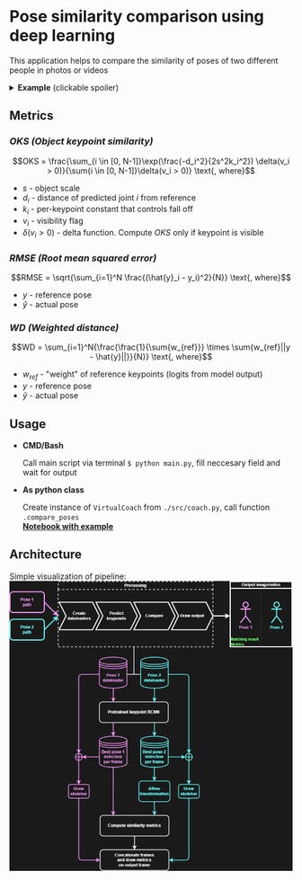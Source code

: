 # Pose similarity comparison using deep learning
This application helps to compare the similarity of poses of two different people in photos or videos

<details>
  <summary><b>Example</b> (clickable spoiler)</summary>
  
  * Image  
    ![](examples/images/img_comparison.png)
  
  * Video  
    ![](examples/images/video_gif_comparison.gif)
  
</details>

## Metrics
### <i>OKS (Object keypoint similarity)</i>

$$OKS = \frac{\sum_{i \in [0, N-1]}\exp(\frac{-d_i^2}{2s^2k_i^2}) \delta(v_i > 0)}{\sum{i \in [0, N-1]}\delta(v_i > 0)} \text{, where}$$

* $s$ - object scale  
* $d_i$ - distance of predicted joint $i$ from reference  
* $k_i$ - per-keypoint constant that controls fall off  
* $v_i$ - visibility flag  
* $\delta(v_i > 0)$ - delta function. Compute *OKS* only if keypoint is visible
  
### <i>RMSE (Root mean squared error)</i>

$$RMSE = \sqrt{\sum_{i=1}^N \frac{(\hat{y}_i - y_i)^2}{N}} \text{, where}$$

* $y$ - reference pose  
* $\hat{y}$ - actual pose  

### <i>WD (Weighted distance)</i>

$$WD = \sum_{i=1}^N{\frac{\frac{1}{\sum{w_{ref}}} \times \sum{w_{ref}||y - \hat{y}||}}{N}} \text{, where}$$

* $w_{ref}$ - "weight" of reference keypoints (logits from model output)  
* $y$ - reference pose  
* $\hat{y}$ - actual pose  

## Usage
* **CMD/Bash**

  Call main script via terminal `$ python main.py`, fill neccesary field and wait for output
* **As python class**

  Create instance of `VirtualCoach` from `./src/coach.py`, call function `.compare_poses`  
  [<b>Notebook with example</b>](./examples/usage_example.ipynb)

## Architecture
Simple visualization of pipeline:  
![](examples/images/arch.png)